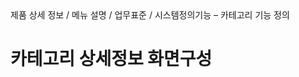 <!--breadcrumb:제품 상세 정보 / 메뉴 설명 / 업무표준 / 시스템정의기능 – 카테고리 기능 정의--><span class="md-breadcrumb">제품 상세 정보 / 메뉴 설명 / 업무표준 / 시스템정의기능 – 카테고리 기능 정의</span>
# 카테고리 상세정보 화면구성
